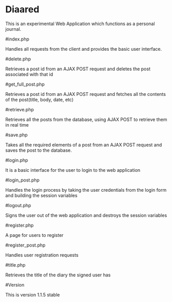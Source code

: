 # Diaared

This is an experimental Web Application which functions as a personal
journal.

#index.php

Handles all requests from the client and provides the basic
user interface.

#delete.php

Retrieves a post id from an AJAX POST request and deletes the
post associated with that id

#get_full_post.php

Retrieves a post id from an AJAX POST request and fetches all
the contents of the post(title, body, date, etc)

#retrieve.php

Retrieves all the posts from the database, using AJAX POST
to retrieve them in real time

#save.php

Takes all the required elements of a post from an AJAX POST
request and saves the post to the database.

#login.php

It is a basic interface for the user to login to the
web application

#login_post.php

Handles the login process by taking the user credentials
from the login form and building the session variables

#logout.php

Signs the user out of the web application and destroys
the session variables

#register.php

A page for users to register

#register_post.php

Handles user registration requests

#title.php

Retrieves the title of the diary the signed user has

#Version

This is version 1.1.5 stable

